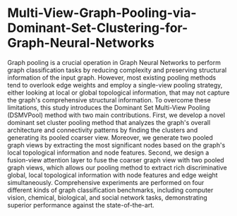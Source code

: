 # Multi-View-Graph-Pooling-via-Dominant-Set-Clustering-for-Graph-Neural-Networks
 Graph pooling is a crucial operation in Graph Neural Networks to perform graph classification tasks by reducing complexity and preserving structural information of the input graph. However, most existing pooling methods tend to overlook edge weights and employ a single-view pooling strategy, either looking at local or global topological information, that may not capture the graph's comprehensive structural information. To overcome these limitations, this study introduces the Dominant Set Multi-View Pooling (DSMVPool) method with two main contributions. First, we develop a novel dominant set cluster pooling method that analyzes the graph's overall architecture and connectivity patterns by finding the clusters and generating its pooled coarser view. Moreover, we generate two pooled graph views by extracting the most significant nodes based on the graph's local topological information and node features. Second, we design a fusion-view attention layer to fuse the coarser graph view with two pooled graph views, which allows our pooling method to extract rich discriminative global, local topological information with node features and edge weight simultaneously. Comprehensive experiments are performed on four different kinds of graph classification benchmarks, including computer vision, chemical, biological, and social network tasks, demonstrating superior performance against the state-of-the-art.
